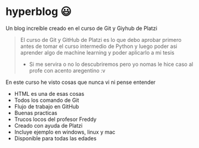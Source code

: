 # hyperblog 😃
Un blog increíble creado en el curso de Git y Giyhub de Platzi
>El curso de Git y GitHub de Platzi es lo que debo aprobar primero antes de tomar el curso intermedio de Python y luego poder asi aprender algo de machine learning y poder aplicarlo a mi tesis
> - Si me servira o no lo descubriremos pero yo nomas le hice caso al profe con acento aregentino :v

En este curso he visto cosas que nunca vi ni pense entender
* HTML es una de esas cosas
* Todos los comando de Git
* Flujo de trabajo en GitHub
* Buenas practicas 
* Trucos locos del profesor Freddy
* Creado con ayuda de Platzi
* Incluye ejemplo en windows, linux y mac
* Disponible para todas las edades